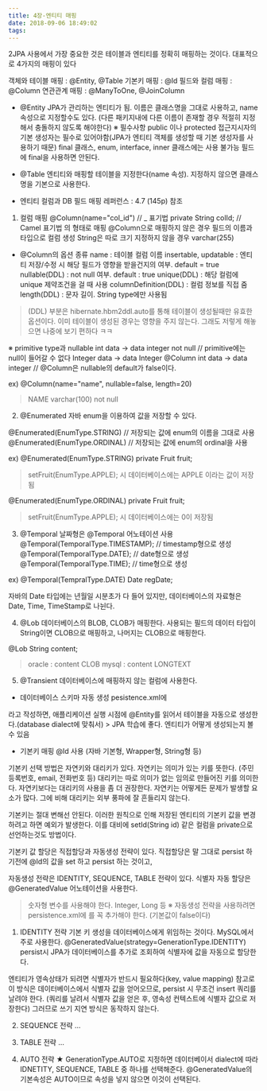 ```yaml
---
title: 4장-엔티티 매핑
date: 2018-09-06 18:49:02
tags:
---
```


2JPA 사용에서 가장 중요한 것은 테이블과 엔티티를 정확히 매핑하는 것이다.
대표적으로 4가지의 매핑이 있다

객체와 테이블 매핑 : @Entity, @Table
기본키 매핑 : @Id
필드와 컬럼 매핑 : @Column
연관관계 매핑 : @ManyToOne, @JoinColumn

- @Entity
JPA가 관리하는 엔티티가 됨. 이름은 클래스명을 그대로 사용하고, name 속성으로 지정할수도 있다.
(다른 패키지내에 다른 이름이 존재할 경우 적절히 지정해서 충돌하지 않도록 해야한다)
※ 필수사항
public 이나 protected 접근지시자의 기본 생성자는 필수로 있어야함(JPA가 엔티티 객체를 생성할 때 기본 생성자를 사용하기 때문)
final 클래스, enum, interface, inner 클래스에는 사용 불가능
필드에 final을 사용하면 안된다.

- @Table
엔티티와 매핑할 테이블을 지정한다(name 속성). 지정하지 않으면 클래스명을 기본으로 사용한다.

- 엔티티 컬럼과 DB 필드 매핑 레퍼런스 : 4.7 (145p) 참조
1) 컬럼 매핑
@Column(name="col_id") // _ 표기법
private String colId; // Camel 표기법
의 형태로 매핑
@Column으로 매핑하지 않은 경우 필드의 이름과 타입으로 컬럼 생성
String은 따로 크기 지정하지 않을 경우 varchar(255)

- @Column의 옵션 종류
name : 테이블 컬럼 이름
insertable, updatable : 엔티티 저장/수정 시 해당 필드가 영향을 받을건지의 여부. default = true
nullable(DDL) : not null 여부. default : true
unique(DDL) : 해당 컬럼에 unique 제약조건을 걸 때 사용
columnDefinition(DDL) : 컬럼 정보를 직접 줌
length(DDL) : 문자 길이. String type에만 사용됨
> (DDL) 부분은 hibernate.hbm2ddl.auto를 통해 테이블이 생성될때만 유효한 옵션이다.
이미 테이블이 생성된 경우는 영향을 주지 않는다.
그래도 저렇게 해놓으면 나중에 보기 편하다 ㅋㅋ

※ primitive type과 nullable
int data -> data integer not null // primitive에는 null이 들어갈 수 없다
Integer data -> data Integer
@Column int data -> data integer // @Column은 nullable의 default가 false이다.

ex) 
@Column(name="name", nullable=false, length=20)
> NAME varchar(100) not null

2) @Enumerated
자바 enum을 이용하여 값을 저장할 수 있다.

@Enumerated(EnumType.STRING) // 저장되는 값에 enum의 이름을 그대로 사용
@Enumerated(EnumType.ORDINAL) // 저장되는 값에 enum의 ordinal을 사용

ex) 
@Enumerated(EnumType.STRING)
private Fruit fruit;
> setFruit(EnumType.APPLE); 시 데이터베이스에는 APPLE 이라는 값이 저장됨

@Enumerated(EnumType.ORDINAL)
private Fruit fruit;
> setFruit(EnumType.APPLE); 시 데이터베이스에는 0이 저장됨

3) @Temporal
날짜형은 @Temporal 어노테이션 사용
@Temporal(TemporalType.TIMESTAMP); // timestamp형으로 생성
@Temporal(TemporalType.DATE); // date형으로 생성
@Temporal(TemporalType.TIME); // time형으로 생성

ex)
@Temporal(TempralType.DATE)
Date regDate;

자바의 Date 타입에는 년월일 시분초가 다 들어 있지만, 데이터베이스의 자료형은 Date, Time, TimeStamp로 나뉜다.

4) @Lob
데이터베이스의 BLOB, CLOB가 매핑한다.
사용되는 필드의 데이터 타입이 String이면 CLOB으로 매핑하고, 나머지는 CLOB으로 매핑한다.

@Lob
String content;
> oracle : content CLOB
> mysql : content LONGTEXT

5) @Transient
데이터베이스에 매핑하지 않는 컬럼에 사용한다.



- 데이터베이스 스키마 자동 생성
pesistence.xml에
<property name="hibernate.hbm2ddl.auto" value="create"/>
라고 작성하면, 애플리케이션 실행 시점에 @Entity를 읽어서 테이블을 자동으로 생성한다.(database dialect에 맞춰서)
> JPA 학습에 좋다. 엔티티가 어떻게 생성되는지 볼 수 있음

- 기본키 매핑
@Id 사용 (자바 기본형, Wrapper형, String형 등)

기본키 선택 방법은 자연키와 대리키가 있다.
자연키는 의미가 있는 키를 뜻한다. (주민등록번호, email, 전화번호 등)
대리키는 따로 의미가 없는 임의로 만들어진 키를 의미한다.
자연키보다는 대리키의 사용을 좀 더 권장한다. 자연키는 어떻게든 문제가 발생할 요소가 많다.
그에 비해 대리키는 외부 풍파에 잘 흔들리지 않는다.

기본키는 절대 변해선 안된다.
이러한 원칙으로 인해 저장된 엔티티의 기본키 값을 변경하려고 하면 예외가 발생한다.
이를 대비에 setId(String id) 같은 컬럼을 private으로 선언하는것도 방법이다.

기본키 값 할당은 직접할당과 자동생성 전략이 있다.
직접할당은 말 그대로 persist 하기전에 @Id의 값을 set 하고 persist 하는 것이고,

자동생성 전략은 IDENTITY, SEQUENCE, TABLE 전략이 있다.
식별자 자동 할당은 @GeneratedValue 어노테이션을 사용한다. 
> 숫자형 변수를 사용해야 한다. Integer, Long 등
※ 자동생성 전략을 사용하려면 persistence.xml에
<property name="hibernate.id.new_generator_mappings" value="true"/>를 꼭 추가해야 한다. (기본값이 false이다)

1) IDENTITY 전략
기본 키 생성을 데이터베이스에게 위임하는 것이다. MySQL에서 주로 사용한다.
@GeneratedValue(strategy=GenerationType.IDENTITY)
persist시 JPA가 데이터베이스를 추가로 조회하여 식별자에 값을 자동으로 할당한다.

엔티티가 영속상태가 되려면 식별자가 반드시 필요하다(key, value mapping)
참고로 이 방식은 데이터베이스에서 식별자 값을 얻어오므로, persist 시 무조건 insert 쿼리를 날려야 한다.
(쿼리를 날려서 식별자 값을 얻은 후, 영속성 컨텍스트에 식별자 값으로 저장한다)
그러므로 쓰기 지연 방식은 동작하지 않는다.

2) SEQUENCE 전략
...

3) TABLE 전략
...

4) AUTO 전략 ★
GenerationType.AUTO로 지정하면 데이터베이서 dialect에 따라 IDNETITY, SEQUENCE, TABLE 중 하나를 선택해준다.
@GeneratedValue의 기본속성은 AUTO이므로 속성을 넣지 않으면 이것이 선택된다.

<!-- more -->